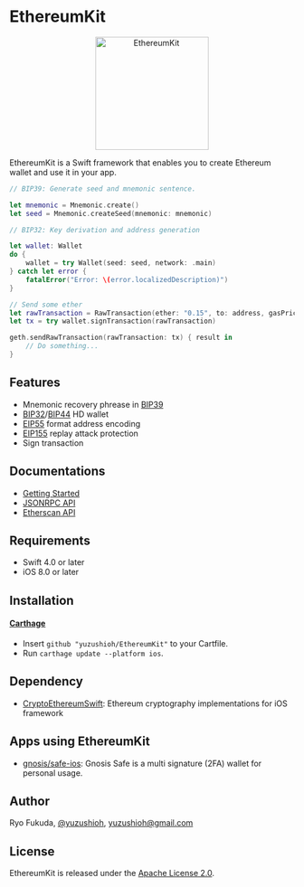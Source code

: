 # EthereumKit

<p align="center"><img src="https://s33.postimg.cc/fzlnx0cvz/image.png" alt="EthereumKit" height="200px"></p>

EthereumKit is a Swift framework that enables you to create Ethereum wallet and use it in your app.

```swift
// BIP39: Generate seed and mnemonic sentence.

let mnemonic = Mnemonic.create()
let seed = Mnemonic.createSeed(mnemonic: mnemonic)

// BIP32: Key derivation and address generation

let wallet: Wallet
do {
    wallet = try Wallet(seed: seed, network: .main)
} catch let error {
    fatalError("Error: \(error.localizedDescription)")
}

// Send some ether
let rawTransaction = RawTransaction(ether: "0.15", to: address, gasPrice: Converter.toWei(GWei: 10), gasLimit: 21000, nonce: 0)
let tx = try wallet.signTransaction(rawTransaction)

geth.sendRawTransaction(rawTransaction: tx) { result in 
    // Do something...
}
```

## Features
- Mnemonic recovery phrease in [BIP39](https://github.com/bitcoin/bips/blob/master/bip-0039.mediawiki)
- [BIP32](https://github.com/bitcoin/bips/blob/master/bip-0032.mediawiki)/[BIP44](https://github.com/bitcoin/bips/blob/master/bip-0044.mediawiki) HD wallet
- [EIP55](https://github.com/ethereum/EIPs/blob/master/EIPS/eip-55.md) format address encoding
- [EIP155](https://github.com/ethereum/EIPs/blob/master/EIPS/eip-155.md) replay attack protection
- Sign transaction

## Documentations

- [Getting Started](Documentation/GettingStarted.md)
- [JSONRPC API](Documentation/JSONRPC.md)
- [Etherscan API](Documentation/Etherscan.md)

## Requirements

- Swift 4.0 or later
- iOS 8.0 or later

## Installation
#### [Carthage](https://github.com/Carthage/Carthage)

- Insert `github "yuzushioh/EthereumKit"` to your Cartfile.
- Run `carthage update --platform ios`.

## Dependency

- [CryptoEthereumSwift](https://github.com/yuzushioh/CryptoEthereumSwift): Ethereum cryptography implementations for iOS framework

## Apps using EthereumKit

- [gnosis/safe-ios](https://github.com/gnosis/safe-ios): Gnosis Safe is a multi signature (2FA) wallet for personal usage.

## Author

Ryo Fukuda, [@yuzushioh](https://twitter.com/yuzushioh), yuzushioh@gmail.com


## License
EthereumKit is released under the [Apache License 2.0](LICENSE.md).
